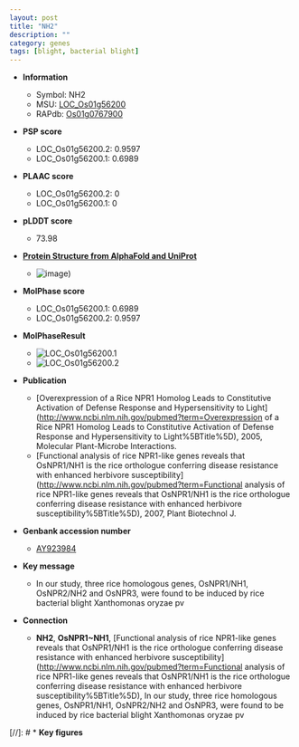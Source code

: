 ```yaml
---
layout: post
title: "NH2"
description: ""
category: genes
tags: [blight, bacterial blight]
---
```


* **Information**  
    + Symbol: NH2  
    + MSU: [LOC_Os01g56200](http://rice.plantbiology.msu.edu/cgi-bin/ORF_infopage.cgi?orf=LOC_Os01g56200)  
    + RAPdb: [Os01g0767900](http://rapdb.dna.affrc.go.jp/viewer/gbrowse_details/irgsp1?name=Os01g0767900)  

* **PSP score**  
    + LOC_Os01g56200.2: 0.9597 
    + LOC_Os01g56200.1: 0.6989 

* **PLAAC score**  
    + LOC_Os01g56200.2: 0 
    + LOC_Os01g56200.1: 0 

* **pLDDT score**
    + 73.98

* **[Protein Structure from AlphaFold and UniProt](https://www.uniprot.org/uniprotkb/Q0JJ01/entry#structure)**
    + ![image](https://ricepsp.github.io/images/Q0/AF-Q0JJ01-F1.png))

* **MolPhase score**
    + LOC_Os01g56200.1: 0.6989
    + LOC_Os01g56200.2: 0.9597

* **MolPhaseResult**
    + ![LOC_Os01g56200.1](https://ricepsp.github.io/pictures/LOC_Os01g/LOC_Os01g56200.1.png)
    + ![LOC_Os01g56200.2](https://ricepsp.github.io/pictures/LOC_Os01g/LOC_Os01g56200.2.png)

* **Publication**  
    + [Overexpression of a Rice NPR1 Homolog Leads to Constitutive Activation of Defense Response and Hypersensitivity to Light](http://www.ncbi.nlm.nih.gov/pubmed?term=Overexpression of a Rice NPR1 Homolog Leads to Constitutive Activation of Defense Response and Hypersensitivity to Light%5BTitle%5D), 2005, Molecular Plant-Microbe Interactions.
    + [Functional analysis of rice NPR1-like genes reveals that OsNPR1/NH1 is the rice orthologue conferring disease resistance with enhanced herbivore susceptibility](http://www.ncbi.nlm.nih.gov/pubmed?term=Functional analysis of rice NPR1-like genes reveals that OsNPR1/NH1 is the rice orthologue conferring disease resistance with enhanced herbivore susceptibility%5BTitle%5D), 2007, Plant Biotechnol J.

* **Genbank accession number**  
    + [AY923984](http://www.ncbi.nlm.nih.gov/nuccore/AY923984)

* **Key message**  
    + In our study, three rice homologous genes, OsNPR1/NH1, OsNPR2/NH2 and OsNPR3, were found to be induced by rice bacterial blight Xanthomonas oryzae pv

* **Connection**  
    + __NH2__, __OsNPR1~NH1__, [Functional analysis of rice NPR1-like genes reveals that OsNPR1/NH1 is the rice orthologue conferring disease resistance with enhanced herbivore susceptibility](http://www.ncbi.nlm.nih.gov/pubmed?term=Functional analysis of rice NPR1-like genes reveals that OsNPR1/NH1 is the rice orthologue conferring disease resistance with enhanced herbivore susceptibility%5BTitle%5D), In our study, three rice homologous genes, OsNPR1/NH1, OsNPR2/NH2 and OsNPR3, were found to be induced by rice bacterial blight Xanthomonas oryzae pv

[//]: # * **Key figures**  


